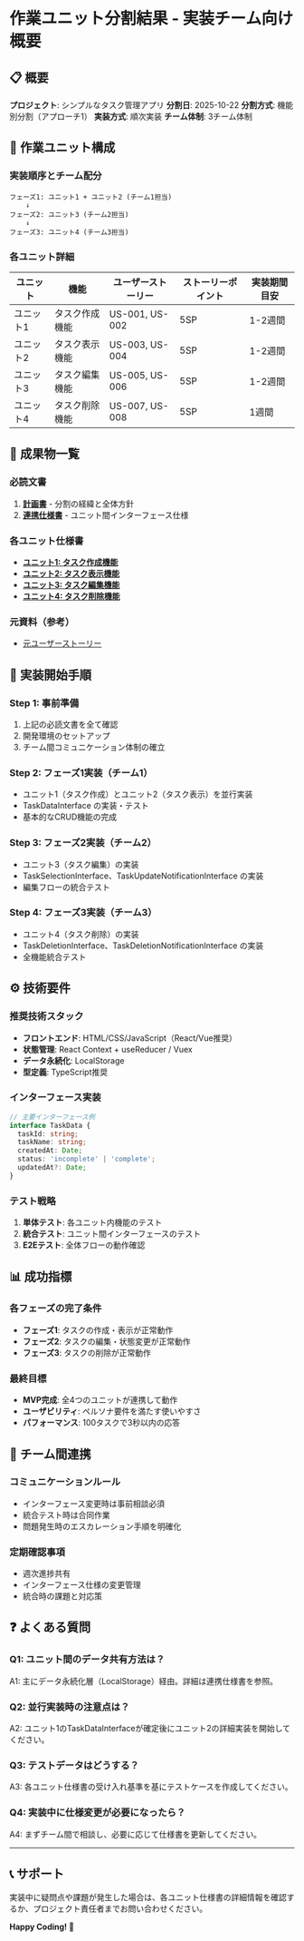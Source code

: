 # 作業ユニット分割結果 - 実装チーム向け概要

## 📋 概要

**プロジェクト**: シンプルなタスク管理アプリ
**分割日**: 2025-10-22
**分割方式**: 機能別分割（アプローチ1）
**実装方式**: 順次実装
**チーム体制**: 3チーム体制

## 🎯 作業ユニット構成

### 実装順序とチーム配分

```
フェーズ1: ユニット1 + ユニット2 (チーム1担当)
    ↓
フェーズ2: ユニット3 (チーム2担当)
    ↓
フェーズ3: ユニット4 (チーム3担当)
```

### 各ユニット詳細

| ユニット | 機能 | ユーザーストーリー | ストーリーポイント | 実装期間目安 |
|---------|------|-------------------|-------------------|------------|
| ユニット1 | タスク作成機能 | US-001, US-002 | 5SP | 1-2週間 |
| ユニット2 | タスク表示機能 | US-003, US-004 | 5SP | 1-2週間 |
| ユニット3 | タスク編集機能 | US-005, US-006 | 5SP | 1-2週間 |
| ユニット4 | タスク削除機能 | US-007, US-008 | 5SP | 1週間 |

## 📁 成果物一覧

### 必読文書
1. **[計画書](../units-plan.md)** - 分割の経緯と全体方針
2. **[連携仕様書](./unit-integration-specs.md)** - ユニット間インターフェース仕様

### 各ユニット仕様書
- **[ユニット1: タスク作成機能](./unit1-task-creation.md)**
- **[ユニット2: タスク表示機能](./unit2-task-display.md)**
- **[ユニット3: タスク編集機能](./unit3-task-editing.md)**
- **[ユニット4: タスク削除機能](./unit4-task-deletion.md)**

### 元資料（参考）
- [元ユーザーストーリー](../../01-user-story/result/)

## 🚀 実装開始手順

### Step 1: 事前準備
1. 上記の必読文書を全て確認
2. 開発環境のセットアップ
3. チーム間コミュニケーション体制の確立

### Step 2: フェーズ1実装（チーム1）
- ユニット1（タスク作成）とユニット2（タスク表示）を並行実装
- TaskDataInterface の実装・テスト
- 基本的なCRUD機能の完成

### Step 3: フェーズ2実装（チーム2）
- ユニット3（タスク編集）の実装
- TaskSelectionInterface、TaskUpdateNotificationInterface の実装
- 編集フローの統合テスト

### Step 4: フェーズ3実装（チーム3）
- ユニット4（タスク削除）の実装
- TaskDeletionInterface、TaskDeletionNotificationInterface の実装
- 全機能統合テスト

## ⚙️ 技術要件

### 推奨技術スタック
- **フロントエンド**: HTML/CSS/JavaScript（React/Vue推奨）
- **状態管理**: React Context + useReducer / Vuex
- **データ永続化**: LocalStorage
- **型定義**: TypeScript推奨

### インターフェース実装
```typescript
// 主要インターフェース例
interface TaskData {
  taskId: string;
  taskName: string;
  createdAt: Date;
  status: 'incomplete' | 'complete';
  updatedAt?: Date;
}
```

### テスト戦略
1. **単体テスト**: 各ユニット内機能のテスト
2. **統合テスト**: ユニット間インターフェースのテスト
3. **E2Eテスト**: 全体フローの動作確認

## 📊 成功指標

### 各フェーズの完了条件
- **フェーズ1**: タスクの作成・表示が正常動作
- **フェーズ2**: タスクの編集・状態変更が正常動作
- **フェーズ3**: タスクの削除が正常動作

### 最終目標
- **MVP完成**: 全4つのユニットが連携して動作
- **ユーザビリティ**: ペルソナ要件を満たす使いやすさ
- **パフォーマンス**: 100タスクで3秒以内の応答

## 🤝 チーム間連携

### コミュニケーションルール
- インターフェース変更時は事前相談必須
- 統合テスト時は合同作業
- 問題発生時のエスカレーション手順を明確化

### 定期確認事項
- 週次進捗共有
- インターフェース仕様の変更管理
- 統合時の課題と対応策

## ❓ よくある質問

### Q1: ユニット間のデータ共有方法は？
A1: 主にデータ永続化層（LocalStorage）経由。詳細は連携仕様書を参照。

### Q2: 並行実装時の注意点は？
A2: ユニット1のTaskDataInterfaceが確定後にユニット2の詳細実装を開始してください。

### Q3: テストデータはどうする？
A3: 各ユニット仕様書の受け入れ基準を基にテストケースを作成してください。

### Q4: 実装中に仕様変更が必要になったら？
A4: まずチーム間で相談し、必要に応じて仕様書を更新してください。

---

## 📞 サポート

実装中に疑問点や課題が発生した場合は、各ユニット仕様書の詳細情報を確認するか、プロジェクト責任者までお問い合わせください。

**Happy Coding! 🎉**